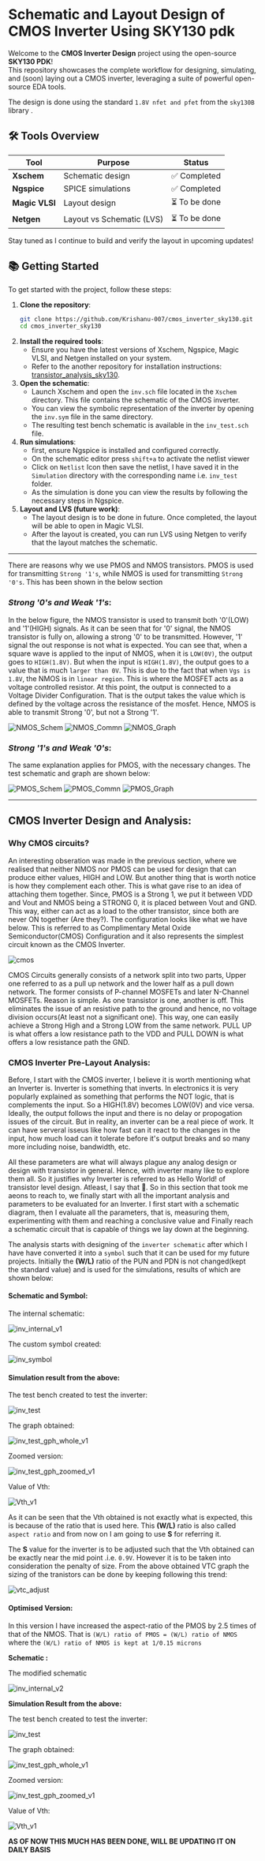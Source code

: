 # Schematic and Layout Design of CMOS Inverter Using SKY130 pdk
Welcome to the **CMOS Inverter Design** project using the open-source **SKY130 PDK**!  
This repository showcases the complete workflow for designing, simulating, and (soon) laying out a CMOS inverter, leveraging a suite of powerful open-source EDA tools.

The design is done using the standard `1.8V nfet and pfet` from the `sky130B` library .

## 🛠️ Tools Overview

| Tool        | Purpose                        | Status              |
|-------------|-------------------------------|---------------------|
| **Xschem**      | Schematic design              | ✅ Completed           |
| **Ngspice**     | SPICE simulations             | ✅ Completed           |
| **Magic VLSI**  | Layout design                 | ⏳ To be done          |
| **Netgen**      | Layout vs Schematic (LVS)     | ⏳ To be done          |

Stay tuned as I continue to build and verify the layout in upcoming updates!

## 📚 Getting Started

To get started with the project, follow these steps:
1. **Clone the repository**:
   ```bash
   git clone https://github.com/Krishanu-007/cmos_inverter_sky130.git
   cd cmos_inverter_sky130
   ```
2. **Install the required tools**:
   - Ensure you have the latest versions of Xschem, Ngspice, Magic VLSI, and Netgen installed on your system.
   - Refer to the another repository for installation instructions: [transistor_analysis_sky130](https://github.com/Krishanu-007/transistor_analysis_sky130).
3. **Open the schematic**:  
   - Launch Xschem and open the `inv.sch` file located in the `Xschem` directory. This file contains the schematic of the CMOS inverter.
   - You can view the symbolic representation of the inverter by opening the `inv.sym` file in the same directory.
   - The resulting test bench schematic is available in the `inv_test.sch` file.
4. **Run simulations**:
   - first, ensure Ngspice is installed and configured correctly.
   - On the schematic editor press `shift+a` to activate the netlist viewer
   - Click on `Netlist` Icon then save the netlist, I have saved it in the `Simulation` directory with the corresponding name i.e. `inv_test` folder.
   - As the simulation is done you can view the results by following the necessary steps in Ngspice.
5. **Layout and LVS (future work)**:
   - The layout design is to be done in future. Once completed, the layout will be able to open in Magic VLSI.
    - After the layout is created, you can run LVS using Netgen to verify that the layout matches the schematic.

----
There are reasons why we use PMOS and NMOS transistors. PMOS is used for transmitting `Strong '1's`, while NMOS is used for transmitting `Strong '0's`. This has been shown in the below section
### *Strong '0's and Weak '1's*:
In the below figure, the NMOS transistor is used to transmit both '0'(LOW) and '1'(HIGH) signals. As it can be seen that for '0' signal, the NMOS transistor is fully on, allowing a strong '0' to be transmitted. However, '1' signal the out response is not what is expected. You can see that, when a square wave is applied to the input of NMOS, when it is `LOW(0V)`, the output goes to `HIGH(1.8V)`. But when the input is `HIGH(1.8V)`, the output goes to a value that is much `larger than 0V`. This is due to the fact that when `Vgs is 1.8V`, the NMOS is in `linear region`. This is where the MOSFET acts as a voltage controlled resistor. At this point, the output is connected to a Voltage Divider Configuration. That is the output takes the value which is defined by the voltage across the resistance of the mosfet. Hence, NMOS is able to transmit Strong '0', but not a Strong '1'.

![NMOS_Schem](Images/nmos/nmos_test.png)
![NMOS_Commn](Images/nmos/nmos_test_sim_windw.png)
![NMOS_Graph](Images/nmos/nmos_test_grph.png)



### *Strong '1's and Weak '0's*:
The same explanation applies for PMOS, with the necessary changes. The test schematic and graph are shown below:

![PMOS_Schem](Images/pmos/pmos_test.png)
![PMOS_Commn](Images/pmos/pmos_test_sim_windw.png)
![PMOS_Graph](Images/pmos/pmos_test_grph.png)


----


## **CMOS Inverter Design and Analysis**:

### Why CMOS circuits?

 An interesting obseration was made in the previous section, where we realised that neither NMOS nor PMOS can be used for design that can produce either values, HIGH and LOW. But another thing that is worth notice is how they complement each other. This is what gave rise to an idea of attaching them together. Since, PMOS is a Strong 1, we put it between VDD and Vout and NMOS being a STRONG 0, it is placed between Vout and GND. This way, either can act as a load to the other transistor, since both are never ON together (Are they?). The configuration looks like what we have below. This is referred to as Complimentary Metal Oxide Semiconductor(CMOS) Configuration and it also represents the simplest circuit known as the CMOS Inverter.

![cmos](Images/cmos_placeholder.png)

CMOS Circuits generally consists of a network split into two parts, Upper one referred to as a pull up network and the lower half as a pull down network. The former consists of P-channel MOSFETs and later N-Channel MOSFETs. Reason is simple. As one transistor is one, another is off. This eliminates the issue of an resistive path to the ground and hence, no voltage division occurs(At least not a significant one). This way, one can easily achieve a Strong High and a Strong LOW from the same network. PULL UP is what offers a low resistance path to the VDD and PULL DOWN is what offers a low resistance path the GND.

### CMOS Inverter Pre-Layout Analysis:
Before, I start with the CMOS inverter, I believe it is worth mentioning what an Inverter is. Inverter is something that inverts. In electronics it is very popularly explained as something that performs the NOT logic, that is complements the input. So a HIGH(1.8V) becomes LOW(0V) and vice versa. Ideally, the output follows the input and there is no delay or propogation issues of the circuit. But in reality, an inverter can be a real piece of work. It can have serveral isseus like how fast can it react to the changes in the input, how much load can it tolerate before it's output breaks and so many more including noise, bandwidth, etc.

All these parameters are what will always plague any analog design or design with transistor in general. Hence, with inverter many like to explore them all. So it justifies why Inverter is referred to as Hello World! of transistor level design. Atleast, I say that 🤣. So in this section that took me aeons to reach to, we finally start with all the important analysis and parameters to be evaluated for an Inverter. I first start with a schematic diagram, then I evaluate all the parameters, that is, measuring them, experimenting with them and reaching a conclusive value and Finally reach a schematic circuit that is capable of things we lay down at the beginning.

The analysis starts with designing of the `inverter schematic` after which I have have converted it into a `symbol` such that it can be used for my future projects. Initially the **(W/L)** ratio of the PUN and PDN is not changed(kept the standard value) and is used for the simulations, results of which are shown below:

#### Schematic and Symbol:
The internal schematic:

![inv_internal_v1](Images/inverter/inv_internal_v1.png)


The custom symbol created:

![inv_symbol](Images/inverter/inv_symbol.png)

#### Simulation result from the above:

The test bench created to test the inverter:

![inv_test](Images/inverter/inv_test.png)

The graph obtained:

![inv_test_gph_whole_v1](Images/inverter/inv_test_grph_whole_v1.png)

Zoomed version:

![inv_test_gph_zoomed_v1](Images/inverter/inv_test_grph_zoomed_v1.png)

Value of Vth: 

![Vth_v1](Images/inverter/Vth_v1.png)

As it can be seen that the Vth obtained is not exactly what is expected, this is because of the ratio that is used here. This **(W/L)** ratio is also called `aspect ratio` and from now on I am going to use **S** for referring it.

The **S** value for the inverter is to be adjusted such that the Vth obtained can be exactly near the mid point .i.e. `0.9V`. However it is to be taken into consideration the penalty of size. From the above obtained VTC graph the sizing of the tranistors can be done by keeping following this trend:

![vtc_adjust](Images/vtc_adjust.png)

#### Optimised Version:

In this version I have increased the aspect-ratio of the PMOS by 2.5 times of that of the NMOS.
That is `(W/L) ratio of PMOS = (W/L) ratio of NMOS` where the `(W/L) ratio of NMOS is kept at 1/0.15 microns`

**Schematic :**

The modified schematic

![inv_internal_v2](Images/inverter/inv_internal_v2.png)

**Simulation Result from the above:**

The test bench created to test the inverter:

![inv_test](Images/inverter/inv_test.png)

The graph obtained:

![inv_test_gph_whole_v1](Images/inverter/inv_test_grph_whole_v2.png)

Zoomed version:

![inv_test_gph_zoomed_v1](Images/inverter/inv_test_grph_zoomed_v2.png)

Value of Vth: 

![Vth_v1](Images/inverter/Vth_v2.png)


**AS OF NOW THIS MUCH HAS BEEN DONE, WILL BE UPDATING IT ON DAILY BASIS** 
